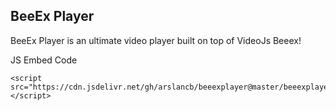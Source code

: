 ## BeeEx Player

BeeEx Player is an ultimate video player built on top of VideoJs
Beeex!


JS Embed Code
```
<script src="https://cdn.jsdelivr.net/gh/arslancb/beeexplayer@master/beeexplayer.min.js"></script>
```
